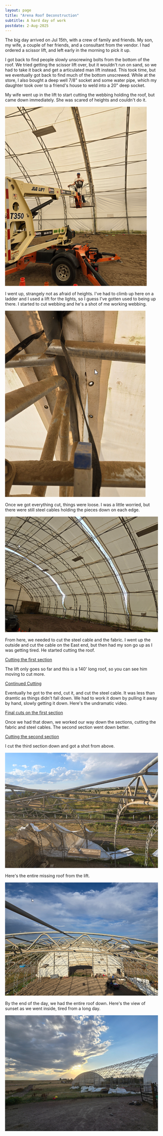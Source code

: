 ```yaml
---
layout: page
title: "Arena Roof Deconstruction"
subtitle: A hard day of work
postdate: 2-Aug-2025
---
```

The big day arrived on Jul 15th, with a crew of family and friends. My son, my wife, a couple of her friends, and a consultant from the vendor. I had ordered a scissor lift, and left early in the morning to pick it up.

I got back to find people slowly unscrewing bolts from the bottom of the roof. We tried getting the scissor lift over, but it wouldn't run on sand, so we had to take it back and get a articulated man lift instead. This took time, but we eventually got back to find much of the bottom unscrewed. While at the store, I also bought a deep well 7/8" socket and some water pipe, which my daughter took over to a friend's house to weld into a 20" deep socket.

My wife went up in the lift to start cutting the webbing holding the roof, but came down immediately. She was scared of heights and couldn't do it. 

![My wife in the lift](/assets/img/arena/arena_wife_in_lift.png)

I went up, strangely not as afraid of heights. I've had to climb up here on a ladder and I used a lift for the lights, so I guess I've gotten used to being up there. I started to cut webbing and he's a shot of me working webbing.

![Me in the lift](/assets/img/arena/arena_me_in_lift.png)

Once we got everything cut, things were loose. I was a little worried, but there were still steel cables holding the pieces down on each edge. 

![Roof sections held by cables](/assets/img/arena/arena_roof_sections.png)

From here, we needed to cut the steel cable and the fabric. I went up the outside and cut the cable on the East end, but then had my son go up as I was getting tired. He started cutting the roof.

[Cutting the first section](https://youtube.com/shorts/GDhDMtAaqvA)

The lift only goes so far and this is a 140' long roof, so you can see him moving to cut more.

[Continued Cutting](https://youtube.com/shorts/5EAZFk3Uxfs)

Eventually he got to the end, cut it, and cut the steel cable. It was less than dramtic as things didn't fall down. We had to work it down by pulling it away by hand, slowly getting it down. Here's the undramatic video.

[Final cuts on the first section](https://youtube.com/shorts/qj28qgSqYmo)

Once we had that down, we worked our way down the sections, cutting the fabric and steel cables. The second section went down better.

[Cutting the second section](https://youtube.com/shorts/GDhDMtAaqvA)

I cut the third section down and got a shot from above.

![Third section cut down](/assets/img/arena/arena_third_section.png)

Here's the entire missing roof from the lift.

![Missing roof from the lift](/assets/img/arena/arena_missing_roof.png)

By the end of the day, we had the entire roof down. Here's the view of sunset as we went inside, tired from a long day.

![Sunset after a long day](/assets/img/arena/arena_sunset.png)

